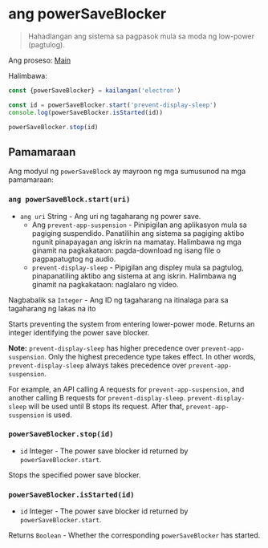 # ang powerSaveBlocker

> Hahadlangan ang sistema sa pagpasok mula sa moda ng low-power (pagtulog).

Ang proseso: [Main](../glossary.md#main-process)

Halimbawa:

```javascript
const {powerSaveBlocker} = kailangan('electron')

const id = powerSaveBlocker.start('prevent-display-sleep')
console.log(powerSaveBlocker.isStarted(id))

powerSaveBlocker.stop(id)
```

## Pamamaraan

Ang modyul ng `powerSaveBlock` ay mayroon ng mga sumusunod na mga pamamaraan:

### `ang powerSaveBlock.start(uri)`

* `ang uri` String - Ang uri ng tagaharang ng power save. 
  * Ang `prevent-app-suspension` - Pinipigilan ang aplikasyon mula sa pagiging suspendido. Panatilihin ang sistema sa pagiging aktibo ngunit pinapayagan ang iskrin na mamatay. Halimbawa ng mga ginamit na pagkakataon: pagda-download ng isang file o pagpapatugtog ng audio.
  * `prevent-display-sleep` - Pipigilan ang displey mula sa pagtulog, pinapanatiling aktibo ang sistema at ang iskrin. Halimbawa ng ginamit na pagkakataon: naglalaro ng video.

Nagbabalik sa `Integer` - Ang ID ng tagaharang na itinalaga para sa tagaharang ng lakas na ito

Starts preventing the system from entering lower-power mode. Returns an integer identifying the power save blocker.

**Note:** `prevent-display-sleep` has higher precedence over `prevent-app-suspension`. Only the highest precedence type takes effect. In other words, `prevent-display-sleep` always takes precedence over `prevent-app-suspension`.

For example, an API calling A requests for `prevent-app-suspension`, and another calling B requests for `prevent-display-sleep`. `prevent-display-sleep` will be used until B stops its request. After that, `prevent-app-suspension` is used.

### `powerSaveBlocker.stop(id)`

* `id` Integer - The power save blocker id returned by `powerSaveBlocker.start`.

Stops the specified power save blocker.

### `powerSaveBlocker.isStarted(id)`

* `id` Integer - The power save blocker id returned by `powerSaveBlocker.start`.

Returns `Boolean` - Whether the corresponding `powerSaveBlocker` has started.